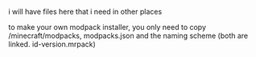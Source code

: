i will have files here that i need in other places

to make your own modpack installer, you only need to copy /minecraft/modpacks, modpacks.json and the naming scheme (both are linked. id-version.mrpack)
